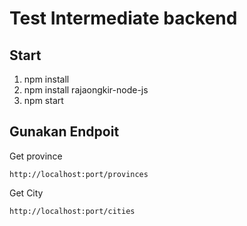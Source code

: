 # Test Intermediate backend

## Start
1. npm install
2. npm install rajaongkir-node-js
3. npm start

## Gunakan Endpoit
Get province
```
http://localhost:port/provinces
```

Get City
```
http://localhost:port/cities
``` 